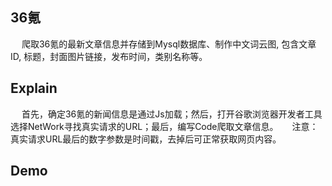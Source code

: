## 36氪
&emsp; 爬取36氪的最新文章信息并存储到Mysql数据库、制作中文词云图, 包含文章ID, 标题，封面图片链接，发布时间，类别名称等。

## Explain
&emsp; 首先，确定36氪的新闻信息是通过Js加载；然后，打开谷歌浏览器开发者工具选择NetWork寻找真实请求的URL；最后，编写Code爬取文章信息。
&emsp; 注意：真实请求URL最后的数字参数是时间戳，去掉后可正常获取网页内容。

## Demo

